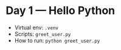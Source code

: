 # Day 1 — Hello Python

- Virtual env: `.venv`
- Scripts: `greet_user.py`
- How to run: `python greet_user.py`
